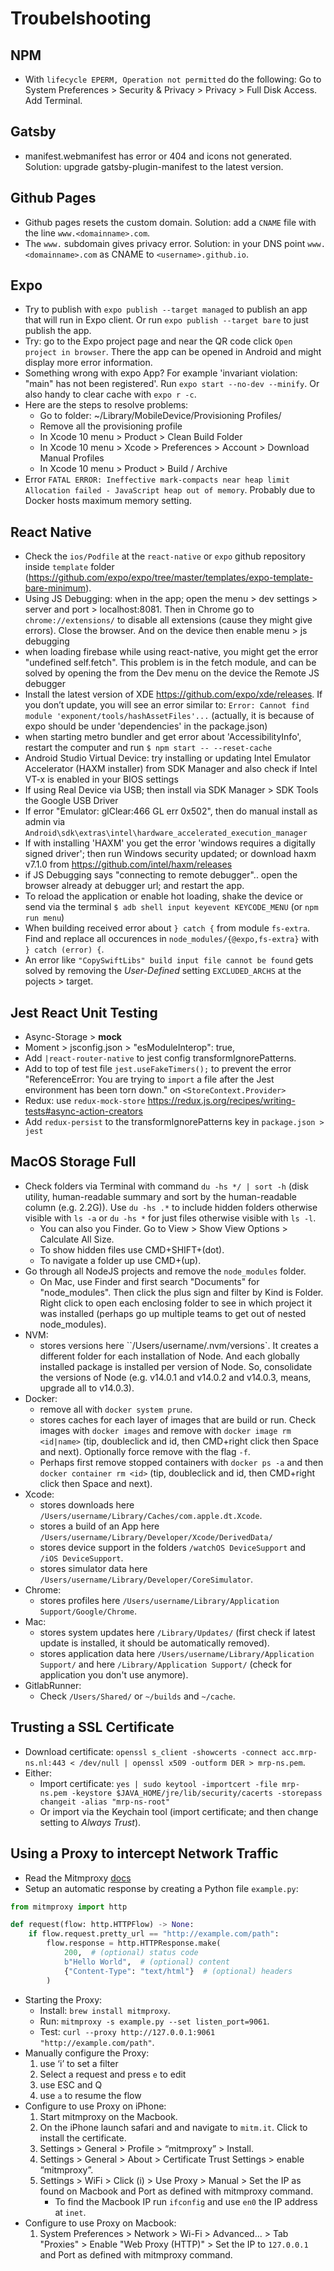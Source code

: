 # Troubelshooting

## NPM
- With `lifecycle EPERM, Operation not permitted` do the following: Go to System Preferences > Security & Privacy > Privacy > Full Disk Access. Add Terminal.

## Gatsby

- manifest.webmanifest has error or 404 and icons not generated. Solution: upgrade gatsby-plugin-manifest to the latest version.

## Github Pages

- Github pages resets the custom domain. Solution: add a `CNAME` file with the line `www.<domainname>.com`.
- The `www.` subdomain gives privacy error. Solution: in your DNS point `www.<domainname>.com` as CNAME to `<username>.github.io`.

## Expo

- Try to publish with `expo publish --target managed` to publish an app that will run in Expo client. Or run `expo publish --target bare` to just publish the app.
- Try: go to the Expo project page and near the QR code click `Open project in browser`. There the app can be opened in Android and might display more error information.
- Something wrong with expo App? For example 'invariant violation: "main" has not been registered'. Run `expo start --no-dev --minify`. Or also handy to clear cache with `expo r -c`.
- Here are the steps to resolve problems:
    - Go to folder: ~/Library/MobileDevice/Provisioning Profiles/
    - Remove all the provisioning profile
    - In Xcode 10 menu > Product > Clean Build Folder
    - In Xcode 10 menu > Xcode > Preferences > Account > Download Manual Profiles
    - In Xcode 10 menu > Product > Build / Archive
- Error `FATAL ERROR: Ineffective mark-compacts near heap limit Allocation failed - JavaScript heap out of memory`. Probably due to Docker hosts maximum memory setting.

## React Native

- Check the `ios/Podfile` at the `react-native` or `expo` github repository inside `template` folder (https://github.com/expo/expo/tree/master/templates/expo-template-bare-minimum).
- Using JS Debugging: when in the app; open the menu > dev settings > server and port > localhost:8081. Then in Chrome go to `chrome://extensions/` to disable all extensions (cause they might give errors). Close the browser. And on the device then enable menu > js debugging
- when loading firebase while using react-native, you might get the error "undefined self.fetch". This problem is in the fetch module, and can be solved by opening the from the Dev menu on the device the Remote JS debugger
- Install the latest version of XDE https://github.com/expo/xde/releases. If you don’t update, you will see an error similar to: `Error: Cannot find module 'exponent/tools/hashAssetFiles'...` (actually, it is because of expo should be under 'dependencies' in the package.json)
- when starting metro bundler and get error about 'AccessibilityInfo', restart the computer and run `$ npm start -- --reset-cache`
- Android Studio Virtual Device: try installing or updating Intel Emulator Accelerator (HAXM installer) from SDK Manager and also check if Intel VT-x is enabled in your BIOS settings
- If using Real Device via USB; then install via SDK Manager > SDK Tools the Google USB Driver
- If error "Emulator: glClear:466 GL err 0x502", then do manual install as admin via `Android\sdk\extras\intel\hardware_accelerated_execution_manager`
- If with installing 'HAXM' you get the error 'windows requires a digitally signed driver'; then run Windows security updated; or download haxm v7.1.0 from https://github.com/intel/haxm/releases
- if JS Debugging says "connecting to remote debugger".. open the browser already at debugger url; and restart the app.
- To reload the application or enable hot loading, shake the device or send via the terminal `$ adb shell input keyevent KEYCODE_MENU` (or `npm run menu`)
- When building received error about `} catch {` from module `fs-extra`. Find and replace all occurences in `node_modules/{@expo,fs-extra}` with `} catch (error) {`.
- An error like `"CopySwiftLibs" build input file cannot be found` gets solved by removing the *User-Defined* setting `EXCLUDED_ARCHS` at the pojects > target.

## Jest React Unit Testing

- Async-Storage > __mock__
- Moment > jsconfig.json > "esModuleInterop": true,
- Add `|react-router-native` to jest config transformIgnorePatterns.
- Add to top of test file `jest.useFakeTimers();` to prevent the error "ReferenceError: You are trying to `import` a file after the Jest environment has been torn down." on `<StoreContext.Provider>`
- Redux: use `redux-mock-store` https://redux.js.org/recipes/writing-tests#async-action-creators
- Add `redux-persist` to the transformIgnorePatterns key in `package.json > jest`

## MacOS Storage Full

- Check folders via Terminal with command `du -hs */ | sort -h` (disk utility, human-readable summary and sort by the human-readable column (e.g. 2.2G)). Use `du -hs .*` to include hidden folders otherwise visible with `ls -a` or `du -hs *` for just files otherwise visible with `ls -l`.
    - You can also you Finder. Go to View > Show View Options > Calculate All Size.
    - To show hidden files use CMD+SHIFT+(dot).
    - To navigate a folder up use CMD+(up).
- Go through all NodeJS projects and remove the `node_modules` folder.
    - On Mac, use Finder and first search "Documents" for "node_modules". Then click the plus sign and filter by Kind is Folder. Right click to open each enclosing folder to see in which project it was installed (perhaps go up multiple teams to get out of nested node_modules).
- NVM:
    - stores versions here ``/Users/username/.nvm/versions`. It creates a different folder for each installation of Node. And each globally installed package is installed per version of Node. So, consolidate the versions of Node (e.g. v14.0.1 and v14.0.2 and v14.0.3, means, upgrade all to v14.0.3).
- Docker:
    - remove all with `docker system prune`.
    - stores caches for each layer of images that are build or run. Check images with `docker images` and remove with `docker image rm <id|name>`  (tip, doubleclick and id, then CMD+right click then Space and next). Optionally force remove with the flag `-f`.
    - Perhaps first remove stopped containers with `docker ps -a` and then `docker container rm <id>` (tip, doubleclick and id, then CMD+right click then Space and next).
- Xcode:
    - stores downloads here `/Users/username/Library/Caches/com.apple.dt.Xcode`.
    - stores a build of an App here `/Users/username/Library/Developer/Xcode/DerivedData/`
    - stores device support in the folders `/watchOS DeviceSupport` and `/iOS DeviceSupport`.
    - stores simulator data here `/Users/username/Library/Developer/CoreSimulator`.
- Chrome:
    - stores profiles here `/Users/username/Library/Application Support/Google/Chrome`.
- Mac:
    - stores system updates here `/Library/Updates/` (first check if latest update is installed, it should be automatically removed).
    - stores application data here `/Users/username/Library/Application Support/` and here `/Library/Application Support/` (check for application you don't use anymore).
- GitlabRunner:
    - Check `/Users/Shared/` or `~/builds` and `~/cache`.

## Trusting a SSL Certificate

- Download certificate: `openssl s_client -showcerts -connect acc.mrp-ns.nl:443 < /dev/null | openssl x509 -outform DER > mrp-ns.pem`.
- Either:
    - Import certificate: `yes | sudo keytool -importcert -file mrp-ns.pem -keystore $JAVA_HOME/jre/lib/security/cacerts -storepass changeit -alias "mrp-ns-root"`
    - Or import via the Keychain tool (import certificate; and then change setting to *Always Trust*).

## Using a Proxy to intercept Network Traffic
- Read the Mitmproxy [docs](https://docs.mitmproxy.org/stable/)
- Setup an automatic response by creating a Python file `example.py`:
```python
from mitmproxy import http

def request(flow: http.HTTPFlow) -> None:
    if flow.request.pretty_url == "http://example.com/path":
        flow.response = http.HTTPResponse.make(
            200,  # (optional) status code
            b"Hello World",  # (optional) content
            {"Content-Type": "text/html"}  # (optional) headers
        )
```
- Starting the Proxy:
    - Install: `brew install mitmproxy`.
    - Run: `mitmproxy -s example.py --set listen_port=9061`.
    - Test: `curl --proxy http://127.0.0.1:9061 "http://example.com/path"`.
- Manually configure the Proxy:
    1. use ‘i’ to set a filter
    2. Select a request and press `e` to edit
    3. use ESC and Q
    4. use `a` to resume the flow
- Configure to use Proxy on iPhone:
    1. Start mitmproxy on the Macbook.
    2. On the iPhone launch safari and and navigate to `mitm.it`. Click to install the certificate. 
    3. Settings > General > Profile > “mitmproxy” > Install.
    4. Settings > General > About > Certificate Trust Settings > enable “mitmproxy”.
    5. Settings > WiFi > Click (i) > Use Proxy > Manual > Set the IP as found on Macbook and Port as defined with mitmproxy command.
        - To find the Macbook IP run `ifconfig` and use `en0` the IP address at `inet`.
- Configure to use Proxy on Macbook:
    1. System Preferences > Network > Wi-Fi > Advanced... > Tab "Proxies" > Enable "Web Proxy (HTTP)" > Set the IP to `127.0.0.1` and Port as defined with mitmproxy command.
